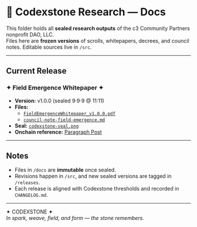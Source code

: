 # 📄 Codexstone Research — Docs

This folder holds all **sealed research outputs** of the c3 Community Partners nonprofit DAO, LLC.  
Files here are **frozen versions** of scrolls, whitepapers, decrees, and council notes. Editable sources live in `/src`.

---

## Current Release

### ✦ Field Emergence Whitepaper ✦  
- **Version:** v1.0.0 (sealed 9·9·9 @ 11:11)  
- **Files:**  
  - [`FieldEmergenceWhitepaper_v1.0.0.pdf`](./FieldEmergenceWhitepaper_v1.0.0.pdf)  
  - [`council-note-field-emergence.md`](./council-note-field-emergence.md)  
- **Seal:** [`codexstone-seal.png`](../assets/codexstone-seal.png)  
- **Onchain reference:** [Paragraph Post](https://paragraph.com/@c3codex/construct-ruptures-or-field-emergence?referrer=0x1dDd6f6b28ca4c89D6563496c948008C9719c188)

---

## Notes

- Files in `/docs` are **immutable** once sealed.  
- Revisions happen in `/src`, and new sealed versions are tagged in `/releases`.  
- Each release is aligned with Codexstone thresholds and recorded in `CHANGELOG.md`.

---

✦ CODEXSTONE ✦  
*In spark, weave, field, and form — the stone remembers.*
